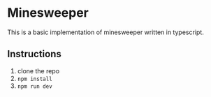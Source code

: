 # Minesweeper
This is a basic implementation of minesweeper written in typescript.

## Instructions
1. clone the repo
2. `npm install`
3. `npm run dev`